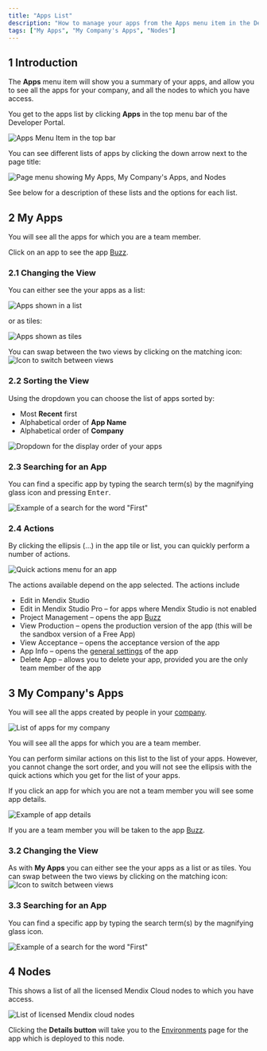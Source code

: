 ```yaml
---
title: "Apps List"
description: "How to manage your apps from the Apps menu item in the Developer Portal"
tags: ["My Apps", "My Company's Apps", "Nodes"]
---
```


## 1 Introduction

The **Apps** menu item will show you a summary of your apps, and allow you to see all the apps for your company, and all the nodes to which you have access.

You get to the apps list by clicking **Apps** in the top menu bar of the Developer Portal.

![Apps Menu Item in the top bar](attachments/apps-menu-item.png)

You can see different lists of apps by clicking the down arrow next to the page title:

![Page menu showing My Apps, My Company's Apps, and Nodes](attachments/apps-page-menu.png)

See below for a description of these lists and the options for each list.

## 2 My Apps

You will see all the apps for which you are a team member.

Click on an app to see the app [Buzz](/developerportal/collaborate/buzz).

### 2.1 Changing the View

You can either see the your apps as a list:

![Apps shown in a list](attachments/apps-list.png)

or as tiles:

![Apps shown as tiles](attachments/apps-tiles.png)

You can swap between the two views by clicking on the matching icon: ![Icon to switch between views](attachments/view-switch.png)

### 2.2 Sorting the View

Using the dropdown you can choose the list of apps sorted by:

* Most **Recent** first
* Alphabetical order of **App Name**
* Alphabetical order of **Company**

![Dropdown for the display order of your apps](attachments/sort-dropdown.png)

### 2.3 Searching for an App

You can find a specific app by typing the search term(s) by the magnifying glass icon and pressing <kbd>Enter</kbd>.

![Example of a search for the word "First"](attachments/search-apps.png)

### 2.4 Actions

By clicking the ellipsis (…) in the app tile or list, you can quickly perform a number of actions.

![Quick actions menu for an app](attachments/quick-action-menu.png)

The actions available depend on the app selected. The actions include

* Edit in Mendix Studio
* Edit in Mendix Studio Pro – for apps where Mendix Studio is not enabled
* Project Management – opens the app [Buzz](/developerportal/collaborate/buzz)
* View Production – opens the production version of the app (this will be the sandbox version of a Free App)
* View Acceptance – opens the acceptance version of the app
* App Info – opens the [general settings](/developerportal/settings/general-settings) of the app
* Delete App – allows you to delete your app, provided you are the only team member of the app

## 3 My Company's Apps

You will see all the apps created by people in your [company](/developerportal/company-app-roles/index).

![List of apps for my company](attachments/company-apps-list.png)

You will see all the apps for which you are a team member.

You can perform similar actions on this list to the list of your apps. However, you cannot change the sort order, and you will not see the ellipsis with the quick actions which you get for the list of your apps.

If you click an app for which you are not a team member you will see some app details.

![Example of app details](attachments/app-details.png)

If you are a team member you will be taken to the app [Buzz](/developerportal/collaborate/buzz).

### 3.2 Changing the View

As with **My Apps** you can either see the your apps as a list or as tiles. You can swap between the two views by clicking on the matching icon: ![Icon to switch between views](attachments/view-switch.png)

### 3.3 Searching for an App

You can find a specific app by typing the search term(s) by the magnifying glass icon.

![Example of a search for the word "First"](attachments/search-company-apps.png)

## 4 Nodes

This shows a list of all the licensed Mendix Cloud nodes to which you have access.

![List of licensed Mendix cloud nodes](attachments/nodes-list.png)

Clicking the **Details button** will take you to the [Environments](/developerportal/deploy/environments) page for the app which is deployed to this node.
